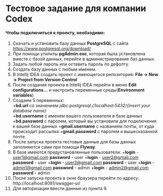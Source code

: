 # Тестовое задание для компании Codex

#### Чтобы подключиться к проекту, необходимо:
1) Скачать и установить базу данных **PostgreSQL** с сайта
https://www.postgresql.org/download/
2) При помощи утилиты **pgAdmin.exe**, которая была установлена вместе с базой данных, перейти в администрирование баз данных.
3) Задать любой пароль или оставить пароль по дефолту.
4) Создать базу данных с любым именем.
5) В Intellij IDEA создать проект с имеющегося репозитория: **File -> New -> Project from Version Control**
6) После создания проекта в Intellij IDEA перейти в меню **Edit configurations...** и настроить переменные среды(**Environment variables**) 
7) Создаем 5 переменных:  
  +**bd.url** со значением  *jdbc:postgresql://localhost:5432/{insert your database name}*   
  +**bd.username** с именем вашего пользователя в базе данных  
  +**bd.password** с паролем, который вы установили для подключения к вашей базе данных
  +**gmail.username** с названием почты, от куда происходит рассылка
  +**gmail.password** с паролем к вышесказанной почте
8) После запуска проекта тестовые данные для базы данных заполняются сами при помощи **Flyway**.
9) В базе имеются предустановленные пользователи:
  +**login** - user1@gmail.com  **password** - user
  +**login** - user2@gmail.com  **password** - user
  +**login** - user3@gmail.com  **password** - user
  +**login** - admin1@gmail.com  **password** - admin
  +**login** - admin2@gmail.com  **password** - admin
10) После запуска проекта в окне браузера перейти по адресу: http://localhost:8081/swagger-ui/
11) Для авторизации ввести данные из пункта 9.
